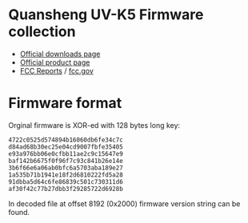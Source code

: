 # Quansheng UV-K5 Firmware collection

* [Official downloads page](http://qsfj.com/support/downloads/3002)
* [Official product page](http://qsfj.com/products/3002)
* [FCC Reports](https://fcc.id/XBPUV-K5) / [fcc.gov](https://apps.fcc.gov/oetcf/eas/reports/ViewExhibitReport.cfm?mode=Exhibits&RequestTimeout=500&calledFromFrame=Y&application_id=8sqkxgC%2F1cYNHF0lGkSAwA%3D%3D&fcc_id=XBPUV-K5)


# Firmware format

Orginal firmware is XOR-ed with 128 bytes long key:

```
4722c0525d574894b16060db6fe34c7c
d84ad68b30ec25e04cd9007fbfe35405
e93a976bb06e0cfbb11ae2c9c15647e9
baf142b6675f0f96f7c93c841b26e14e
3b6f66e6a06ab0bfc6a5703aba189e27
1a535b71b1941e18f2d6810222fd5a28
91dbba5d64c6fe86839c501c730311d6
af30f42c77b27dbb3f29285722d6928b
```

In decoded file at offset 8192 (0x2000) firmware version string can be found.

